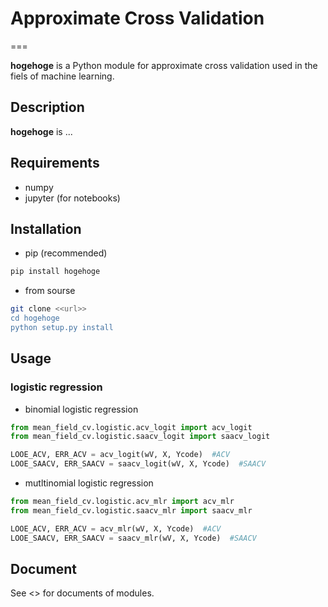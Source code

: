 # Approximate Cross Validation
===

**hogehoge** is a Python module for approximate cross validation used in the fiels of machine learning. 

## Description

**hogehoge** is ...


## Requirements
* numpy
* jupyter (for notebooks)

## Installation
* pip (recommended)
```bash
pip install hogehoge
```

* from sourse
```bash
git clone <<url>>
cd hogehoge
python setup.py install
```

## Usage
### logistic regression
* binomial logistic regression
```python
from mean_field_cv.logistic.acv_logit import acv_logit
from mean_field_cv.logistic.saacv_logit import saacv_logit

LOOE_ACV, ERR_ACV = acv_logit(wV, X, Ycode)  #ACV
LOOE_SAACV, ERR_SAACV = saacv_logit(wV, X, Ycode)  #SAACV
```

* mutltinomial logistic regression
```python
from mean_field_cv.logistic.acv_mlr import acv_mlr
from mean_field_cv.logistic.saacv_mlr import saacv_mlr

LOOE_ACV, ERR_ACV = acv_mlr(wV, X, Ycode)  #ACV
LOOE_SAACV, ERR_SAACV = saacv_mlr(wV, X, Ycode)  #SAACV
```

## Document
See <<url>> for documents of modules.
